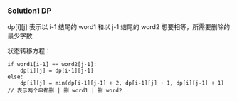 ### Solution1 DP

dp[i][j] 表示以 i-1 结尾的 word1 和以 j-1 结尾的 word2 想要相等，所需要删除的最少字数

状态转移方程：

```
if word1[i-1] == word2[j-1]:
    dp[i][j] = dp[i-1][j-1]
else:
    dp[i][j] = min(dp[i-1][j-1] + 2, dp[i-1][j] + 1, dp[i][j-1] + 1)    // 表示两个串都删 | 删 word1 | 删 word2
```

